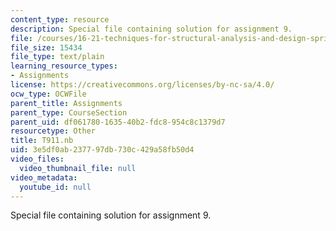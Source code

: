 ```yaml
---
content_type: resource
description: Special file containing solution for assignment 9.
file: /courses/16-21-techniques-for-structural-analysis-and-design-spring-2005/3e5df0ab237797db730c429a58fb50d4_T911.nb
file_size: 15434
file_type: text/plain
learning_resource_types:
- Assignments
license: https://creativecommons.org/licenses/by-nc-sa/4.0/
ocw_type: OCWFile
parent_title: Assignments
parent_type: CourseSection
parent_uid: df061780-1635-40b2-fdc8-954c8c1379d7
resourcetype: Other
title: T911.nb
uid: 3e5df0ab-2377-97db-730c-429a58fb50d4
video_files:
  video_thumbnail_file: null
video_metadata:
  youtube_id: null
---
```

Special file containing solution for assignment 9.